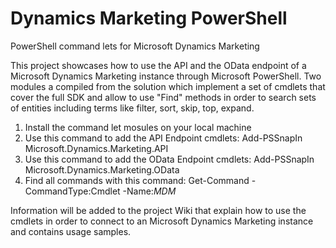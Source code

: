 # Dynamics Marketing PowerShell
PowerShell command lets for Microsoft Dynamics Marketing

This project showcases how to use the API and the OData endpoint of a Microsoft Dynamics Marketing instance through Microsoft PowerShell. Two modules a compiled from the solution which implement a set of cmdlets that cover the full SDK and allow to use "Find" methods in order to search sets of entities including terms like  filter, sort, skip, top, expand.

1. Install the command let mosules on your local machine
2. Use this command to add the API Endpoint cmdlets: Add-PSSnapIn Microsoft.Dynamics.Marketing.API
3. Use this command to add the OData Endpoint cmdlets: Add-PSSnapIn Microsoft.Dynamics.Marketing.OData
4. Find all commands with this command: Get-Command -CommandType:Cmdlet -Name:*MDM*

Information will be added to the project Wiki that explain how to use the cmdlets in order to connect to an Microsoft Dynamics Marketing instance and contains usage samples.
